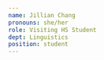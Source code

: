 ```yaml
---
name: Jillian Chang
pronouns: she/her
role: Visiting HS Student
dept: Linguistics
position: student
---
```


